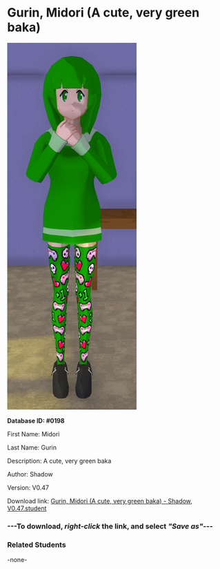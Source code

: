 # Gurin, Midori (A cute, very green baka)

<img src="Files/Gurin, Midori (A cute, very green baka).png" title="Gurin, Midori (A cute, very green baka) - Shadow, V0.47">

**Database ID: #0198**

First Name: Midori

Last Name: Gurin

Description: A cute, very green baka

Author: Shadow

Version: V0.47

Download link: <a href="https://raw.githubusercontent.com/Arbiter1223/Daigaku-Gurashi-Custom-Students/master/Students/Files/Gurin%2C%20Midori%20(A%20cute%2C%20very%20green%20baka)%20-%20Shadow%2C%20V0.47.student">Gurin, Midori (A cute, very green baka) - Shadow, V0.47.student</a>

### ---**To download, _right-click_ the link, and select _"Save as"_**---

### Related Students

-none-
